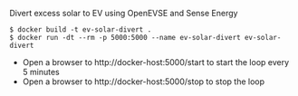 Divert excess solar to EV using OpenEVSE and Sense Energy

```
$ docker build -t ev-solar-divert .
$ docker run -dt --rm -p 5000:5000 --name ev-solar-divert ev-solar-divert
```
- Open a browser to http://docker-host:5000/start to start the loop every 5 minutes
- Open a browser to http://docker-host:5000/stop to stop the loop
